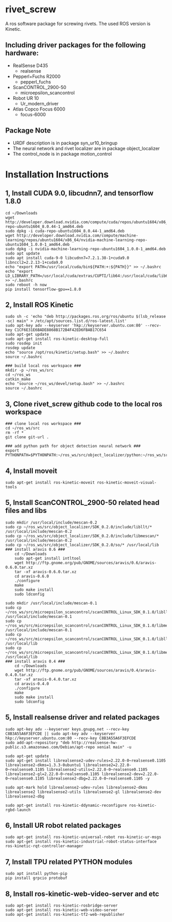 rivet_screw
===========
A ros software package for screwing rivets. The used ROS version is Kinetic.

Including driver packages for the following hardware:
-----------------------------------------------------
  - RealSense D435
    - realsense
  - Pepperl+Fuchs R2000
    - pepperl_fuchs
  - ScanCONTROL_2900-50
    - microepsilon_scancontrol
  - Robot UR 10
    - Ur_modern_driver
  - Atlas Copco Focus 6000
    - focus-6000

Package Note
------------
- URDF description is in package syn_ur10_bringup
- The neural network and rivet localizer are in package object_localizer
- The control_node is in package motion_control

Installation Instructions
==========================

1, Install CUDA 9.0, libcudnn7, and tensorflow 1.8.0
---------------------------------
    cd ~/Downloads
    wget http://developer.download.nvidia.com/compute/cuda/repos/ubuntu1604/x86_64/cuda-repo-ubuntu1604_8.0.44-1_amd64.deb
    sudo dpkg -i cuda-repo-ubuntu1604_8.0.44-1_amd64.deb
    wget http://developer.download.nvidia.com/compute/machine-learning/repos/ubuntu1604/x86_64/nvidia-machine-learning-repo-ubuntu1604_1.0.0-1_amd64.deb
    sudo dpkg -i nvidia-machine-learning-repo-ubuntu1604_1.0.0-1_amd64.deb
    sudo apt update
    sudo apt install cuda-9-0 libcudnn7=7.2.1.38-1+cuda9.0 libnccl2=2.2.13-1+cuda9.0
    echo "export PATH=/usr/local/cuda/bin${PATH:+:${PATH}}" >> ~/.bashrc
    echo "export LD_LIBRARY_PATH=/usr/local/cuda/extras/CUPTI/lib64:/usr/local/cuda/lib64${LD_LIBRARY_PATH:+:${LD_LIBRARY_PATH}}" >> ~/.bashrc
    sudo reboot -h now
    pip install tensorflow-gpu==1.8.0

2, Install ROS Kinetic
----------------------
    sudo sh -c 'echo "deb http://packages.ros.org/ros/ubuntu $(lsb_release -sc) main" > /etc/apt/sources.list.d/ros-latest.list'
    sudo apt-key adv --keyserver 'hkp://keyserver.ubuntu.com:80' --recv-key C1CF6E31E6BADE8868B172B4F42ED6FBAB17C654
    sudo apt-get update
    sudo apt-get install ros-kinetic-desktop-full
    sudo rosdep init
    rosdep update
    echo "source /opt/ros/kinetic/setup.bash" >> ~/.bashrc
    source ~/.bashrc

    ### build local ros workspace ###
    mkdir -p ~/ros_ws/src
    cd ~/ros_ws
    catkin_make
    echo "source ~/ros_ws/devel/setup.bash" >> ~/.bashrc
    source ~/.bashrc

3, Clone rivet_screw github code to the local ros workspace
------------------------------------------------------------
    ### clone local ros workspace ###
    cd ~/ros_ws/src
    rm -rf *
    git clone git-url .

    ### add python path for object detection neural network ###
    export PYTHONPATH=$PYTHONPATH:~/ros_ws/src/object_localizer/python:~/ros_ws/src/object_localizer/python/slim

4, Install moveit
-----------------
    sudo apt-get install ros-kinetic-moveit ros-kinetic-moveit-visual-tools

5, Install ScanCONTROL_2900-50 related head files and libs
----------------------------------------------------------
    sudo mkdir /usr/local/include/mescan-0.2
    sudo cp ~/ros_ws/src/object_localizer/SDK_0.2.0/include/libllt/* /usr/local/include/mescan-0.2
    sudo cp ~/ros_ws/src/object_localizer/SDK_0.2.0/include/libmescan/* /usr/local/include/mescan-0.2
    sudo cp ~/ros_ws/src/object_localizer/SDK_0.2.0/so/* /usr/local/lib
    ### install aravis 0.6 ###
        cd ~/Downloads
        sudo apt-get install intltool
        wget http://ftp.gnome.org/pub/GNOME/sources/aravis/0.6/aravis-0.6.0.tar.xz
        tar -xf aravis-0.6.0.tar.xz
        cd aravis-0.6.0
        ./configure
        make
        sudo make install
        sudo ldconfig

    sudo mkdir /usr/local/include/mescan-0.1
    sudo cp ~/ros_ws/src/microepsilon_scancontrol/scanCONTROL_Linux_SDK_0.1.0/libllt/*.h /usr/local/include/mescan-0.1
    sudo cp ~/ros_ws/src/microepsilon_scancontrol/scanCONTROL_Linux_SDK_0.1.0/libmescan/*.h /usr/local/include/mescan-0.1
    sudo cp ~/ros_ws/src/microepsilon_scancontrol/scanCONTROL_Linux_SDK_0.1.0/libllt/*.so.1.0 /usr/local/lib
    sudo cp ~/ros_ws/src/microepsilon_scancontrol/scanCONTROL_Linux_SDK_0.1.0/libmescan/*.so.1.0 /usr/local/lib
    ### install aravis 0.4 ###
        cd ~/Downloads
        wget http://ftp.gnome.org/pub/GNOME/sources/aravis/0.4/aravis-0.4.0.tar.xz
        tar -xf aravis-0.4.0.tar.xz
        cd aravis-0.4.0
        ./configure
        make
        sudo make install
        sudo ldconfig

5, Install realsense driver and related packages
------------------------------------------------
    sudo apt-key adv --keyserver keys.gnupg.net --recv-key C8B3A55A6F3EFCDE || sudo apt-key adv --keyserver hkp://keyserver.ubuntu.com:80 --recv-key C8B3A55A6F3EFCDE
    sudo add-apt-repository "deb http://realsense-hw-public.s3.amazonaws.com/Debian/apt-repo xenial main" -u

    sudo apt-get update
    sudo apt-get install librealsense2-udev-rules=2.22.0-0~realsense0.1105 librealsense2-dkms=1.3.3-0ubuntu1 librealsense2=2.22.0-0~realsense0.1105 librealsense2-utils=2.22.0-0~realsense0.1105 librealsense2-gl=2.22.0-0~realsense0.1105 librealsense2-dev=2.22.0-0~realsense0.1105 librealsense2-dbg=2.22.0-0~realsense0.1105 -y

    sudo apt-mark hold librealsense2-udev-rules librealsense2-dkms librealsense2 librealsense2-utils librealsense2-gl librealsense2-dev librealsense2-dbg

    sudo apt-get install ros-kinetic-ddynamic-reconfigure ros-kinetic-rgbd-launch

6, Install UR robot related packages
------------------------------------
    sudo apt-get install ros-kinetic-universal-robot ros-kinetic-ur-msgs
    sudo apt-get install ros-kinetic-industrial-robot-status-interface ros-kinetic-rqt-controller-manager

7, Install TPU related PYTHON modules
------------------------------------
    sudo apt install python-pip
    pip install grpcio protobuf

8, Install ros-kinetic-web-video-server and etc
------------------------------------
    sudo apt-get install ros-kinetic-rosbridge-server
    sudo apt-get install ros-kinetic-web-video-server
    sudo apt-get install ros-kinetic-tf2-web-republisher
